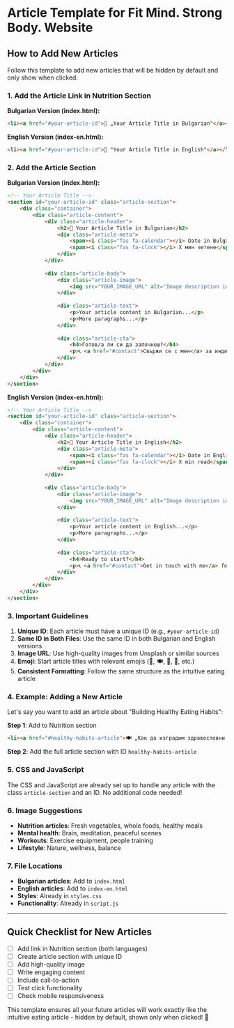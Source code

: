 # Article Template for Fit Mind. Strong Body. Website

## How to Add New Articles

Follow this template to add new articles that will be hidden by default and only show when clicked.

### 1. Add the Article Link in Nutrition Section

**Bulgarian Version (index.html):**
```html
<li><a href="#your-article-id">🥦 „Your Article Title in Bulgarian"</a></li>
```

**English Version (index-en.html):**
```html
<li><a href="#your-article-id">🥦 "Your Article Title in English"</a></li>
```

### 2. Add the Article Section

**Bulgarian Version (index.html):**
```html
<!-- Your Article Title -->
<section id="your-article-id" class="article-section">
    <div class="container">
        <div class="article-content">
            <div class="article-header">
                <h2>🥦 Your Article Title in Bulgarian</h2>
                <div class="article-meta">
                    <span><i class="fas fa-calendar"></i> Date in Bulgarian</span>
                    <span><i class="fas fa-clock"></i> X мин четене</span>
                </div>
            </div>
            
            <div class="article-body">
                <div class="article-image">
                    <img src="YOUR_IMAGE_URL" alt="Image description in Bulgarian" class="article-main-image">
                </div>
                
                <div class="article-text">
                    <p>Your article content in Bulgarian...</p>
                    <p>More paragraphs...</p>
                </div>
                
                <div class="article-cta">
                    <h4>Готов/а ли си да започнеш?</h4>
                    <p>📞 <a href="#contact">Свържи се с мен</a> за индивидуална консултация.</p>
                </div>
            </div>
        </div>
    </div>
</section>
```

**English Version (index-en.html):**
```html
<!-- Your Article Title -->
<section id="your-article-id" class="article-section">
    <div class="container">
        <div class="article-content">
            <div class="article-header">
                <h2>🥦 Your Article Title in English</h2>
                <div class="article-meta">
                    <span><i class="fas fa-calendar"></i> Date in English</span>
                    <span><i class="fas fa-clock"></i> X min read</span>
                </div>
            </div>
            
            <div class="article-body">
                <div class="article-image">
                    <img src="YOUR_IMAGE_URL" alt="Image description in English" class="article-main-image">
                </div>
                
                <div class="article-text">
                    <p>Your article content in English...</p>
                    <p>More paragraphs...</p>
                </div>
                
                <div class="article-cta">
                    <h4>Ready to start?</h4>
                    <p>📞 <a href="#contact">Get in touch with me</a> for individual consultation.</p>
                </div>
            </div>
        </div>
    </div>
</section>
```

### 3. Important Guidelines

1. **Unique ID**: Each article must have a unique ID (e.g., `#your-article-id`)
2. **Same ID in Both Files**: Use the same ID in both Bulgarian and English versions
3. **Image URL**: Use high-quality images from Unsplash or similar sources
4. **Emoji**: Start article titles with relevant emojis (🥦, 🍽, 🧠, 🌱, etc.)
5. **Consistent Formatting**: Follow the same structure as the intuitive eating article

### 4. Example: Adding a New Article

Let's say you want to add an article about "Building Healthy Eating Habits":

**Step 1**: Add to Nutrition section
```html
<li><a href="#healthy-habits-article">🍽 „Как да изградим здравословни хранителни навици без крайности"</a></li>
```

**Step 2**: Add the full article section with ID `healthy-habits-article`

### 5. CSS and JavaScript

The CSS and JavaScript are already set up to handle any article with the class `article-section` and an ID. No additional code needed!

### 6. Image Suggestions

- **Nutrition articles**: Fresh vegetables, whole foods, healthy meals
- **Mental health**: Brain, meditation, peaceful scenes
- **Workouts**: Exercise equipment, people training
- **Lifestyle**: Nature, wellness, balance

### 7. File Locations

- **Bulgarian articles**: Add to `index.html`
- **English articles**: Add to `index-en.html`
- **Styles**: Already in `styles.css`
- **Functionality**: Already in `script.js`

---

## Quick Checklist for New Articles

- [ ] Add link in Nutrition section (both languages)
- [ ] Create article section with unique ID
- [ ] Add high-quality image
- [ ] Write engaging content
- [ ] Include call-to-action
- [ ] Test click functionality
- [ ] Check mobile responsiveness

This template ensures all your future articles will work exactly like the intuitive eating article - hidden by default, shown only when clicked! 🎯 